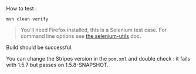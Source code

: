 How to test :

```
mvn clean verify
```
> You'll need Firefox installed, this is a Selenium test case. For command line options see [the selenium-utils](https://github.com/pojosontheweb/selenium-utils) doc.

Build should be successful.

You can change the Stripes version in the `pom.xml` and double check : it fails with 1.5.7 but passes on 1.5.8-SNAPSHOT.
